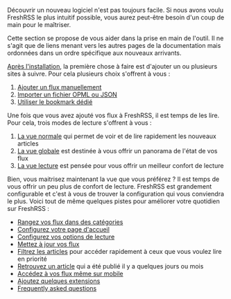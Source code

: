 Découvrir un nouveau logiciel n'est pas toujours facile. Si nous avons voulu
FreshRSS le plus intuitif possible, vous aurez peut-être besoin d'un coup de
main pour le maîtriser.

Cette section se propose de vous aider dans la prise en main de l'outil. Il
ne s'agit que de liens menant vers les autres pages de la documentation mais
ordonnées dans un ordre spécifique aux nouveaux arrivants.

[Après l'installation](../../en/admins/02_Installation.md), la première
chose à faire est d'ajouter un ou plusieurs sites à suivre. Pour cela
plusieurs choix s'offrent à vous :

1. [Ajouter un flux manuellement](04_Subscriptions.md#ajouter-un-flux)
2. [Importer un fichier OPML ou JSON](04_Subscriptions.md#import-et-export)
3. [Utiliser le bookmark dédié](04_Subscriptions.md#utiliser-le-bookmark)

Une fois que vous avez ajouté vos flux à FreshRSS, il est temps de les
lire. Pour cela, trois modes de lecture s'offrent à vous :

1. [La vue normale](03_Main_view.md#la-vue-normale) qui permet de voir et de
   lire rapidement les nouveaux articles
2. [La vue globale](03_Main_view.md#la-vue-globale) est destinée à vous
   offrir un panorama de l'état de vos flux
3. [La vue lecture](03_Main_view.md#la-vue-lecture) est pensée pour vous
   offrir un meilleur confort de lecture

Bien, vous maitrisez maintenant la vue que vous préférez ? Il est temps de
vous offrir un peu plus de confort de lecture. FreshRSS est grandement
configurable et c'est à vous de trouver la configuration qui vous conviendra
le plus. Voici tout de même quelques pistes pour améliorer votre quotidien
sur FreshRSS :

* [Rangez vos flux dans des
  catégories](04_Subscriptions.md#organisation_des_flux)
* [Configurez votre page
  d'accueil](05_Configuration.md#personnaliser-la-vue)
* [Configurez vos options de
  lecture](05_Configuration.md#options-de-lecture)
* [Mettez à jour vos flux](03_Main_view.md#rafraichir-les-flux)
* [Filtrez les articles](03_Main_view.md#filtrer-les-articles) pour accéder
  rapidement à ceux que vous voulez lire en priorité
* [Retrouvez un article](03_Main_view.md#rechercher-des-articles) qui a été
  publié il y a quelques jours ou mois
* [Accédez à vos flux même sur mobile](06_Mobile_access.md)
* [Ajoutez quelques extensions](https://github.com/FreshRSS/Extensions)
* [Frequently asked questions](07_Frequently_Asked_Questions.md)
